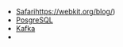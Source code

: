- [Safari]()https://webkit.org/blog/)
- [PosgreSQL](https://www.postgresql.org/about/newsarchive/pgsql/)
- [Kafka](https://kafka.apache.org/downloads.html)
- 
